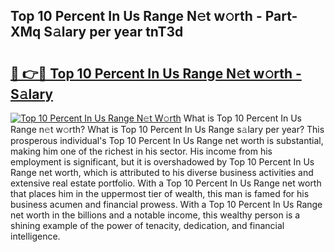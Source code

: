 ## Top 10 Percent In Us Range N𝚎t w𝚘rth - Part-XMq S𝚊lary per year tnT3d

# <h2><a href="http://gc3wiau.nevu.top/?p=Top+10+Percent+In+Us+Range">🔗 👉🔴 Top 10 Percent In Us Range N𝚎t w𝚘rth - S𝚊lary</a></h2>

[![Top 10 Percent In Us Range N𝚎t W𝚘rth](https://i.imgur.com/Oavwk0R.jpeg)](http://gc3wiau.nevu.top/?p=Top+10+Percent+In+Us+Range)
What is Top 10 Percent In Us Range n𝚎t w𝚘rth? What is Top 10 Percent In Us Range s𝚊lary per year?
This prosperous individual's Top 10 Percent In Us Range net worth is substantial, making him one of the richest in his sector. His income from his employment is significant, but it is overshadowed by Top 10 Percent In Us Range net worth, which is attributed to his diverse business activities and extensive real estate portfolio. With a Top 10 Percent In Us Range net worth that places him in the uppermost tier of wealth, this man is famed for his business acumen and financial prowess. With a Top 10 Percent In Us Range net worth in the billions and a notable income, this wealthy person is a shining example of the power of tenacity, dedication, and financial intelligence.

